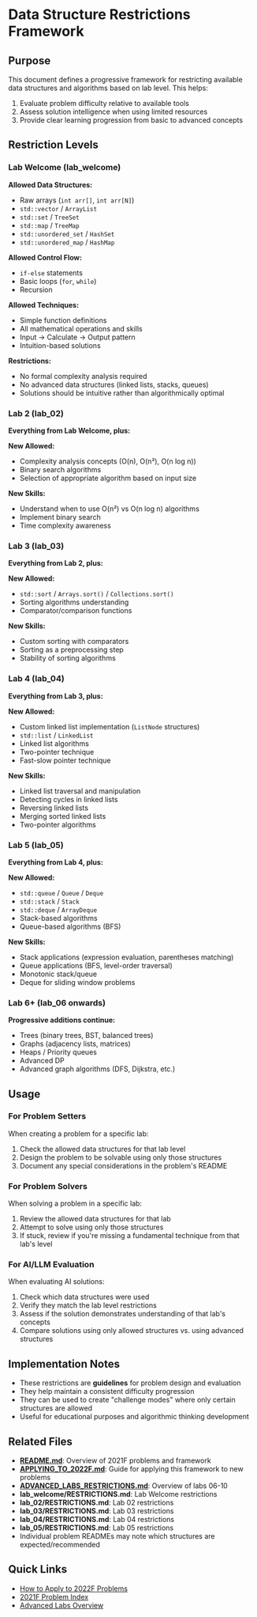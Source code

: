 # Data Structure Restrictions Framework

## Purpose

This document defines a progressive framework for restricting available data structures and algorithms based on lab level. This helps:

1. Evaluate problem difficulty relative to available tools
2. Assess solution intelligence when using limited resources
3. Provide clear learning progression from basic to advanced concepts

## Restriction Levels

### Lab Welcome (lab_welcome)

**Allowed Data Structures:**
- Raw arrays (`int arr[]`, `int arr[N]`)
- `std::vector` / `ArrayList`
- `std::set` / `TreeSet`
- `std::map` / `TreeMap`
- `std::unordered_set` / `HashSet`
- `std::unordered_map` / `HashMap`

**Allowed Control Flow:**
- `if-else` statements
- Basic loops (`for`, `while`)
- Recursion

**Allowed Techniques:**
- Simple function definitions
- All mathematical operations and skills
- Input → Calculate → Output pattern
- Intuition-based solutions

**Restrictions:**
- No formal complexity analysis required
- No advanced data structures (linked lists, stacks, queues)
- Solutions should be intuitive rather than algorithmically optimal

### Lab 2 (lab_02)

**Everything from Lab Welcome, plus:**

**New Allowed:**
- Complexity analysis concepts (O(n), O(n²), O(n log n))
- Binary search algorithms
- Selection of appropriate algorithm based on input size

**New Skills:**
- Understand when to use O(n²) vs O(n log n) algorithms
- Implement binary search
- Time complexity awareness

### Lab 3 (lab_03)

**Everything from Lab 2, plus:**

**New Allowed:**
- `std::sort` / `Arrays.sort()` / `Collections.sort()`
- Sorting algorithms understanding
- Comparator/comparison functions

**New Skills:**
- Custom sorting with comparators
- Sorting as a preprocessing step
- Stability of sorting algorithms

### Lab 4 (lab_04)

**Everything from Lab 3, plus:**

**New Allowed:**
- Custom linked list implementation (`ListNode` structures)
- `std::list` / `LinkedList`
- Linked list algorithms
- Two-pointer technique
- Fast-slow pointer technique

**New Skills:**
- Linked list traversal and manipulation
- Detecting cycles in linked lists
- Reversing linked lists
- Merging sorted linked lists
- Two-pointer algorithms

### Lab 5 (lab_05)

**Everything from Lab 4, plus:**

**New Allowed:**
- `std::queue` / `Queue` / `Deque`
- `std::stack` / `Stack`
- `std::deque` / `ArrayDeque`
- Stack-based algorithms
- Queue-based algorithms (BFS)

**New Skills:**
- Stack applications (expression evaluation, parentheses matching)
- Queue applications (BFS, level-order traversal)
- Monotonic stack/queue
- Deque for sliding window problems

### Lab 6+ (lab_06 onwards)

**Progressive additions continue:**
- Trees (binary trees, BST, balanced trees)
- Graphs (adjacency lists, matrices)
- Heaps / Priority queues
- Advanced DP
- Advanced graph algorithms (DFS, Dijkstra, etc.)

## Usage

### For Problem Setters

When creating a problem for a specific lab:
1. Check the allowed data structures for that lab level
2. Design the problem to be solvable using only those structures
3. Document any special considerations in the problem's README

### For Problem Solvers

When solving a problem in a specific lab:
1. Review the allowed data structures for that lab
2. Attempt to solve using only those structures
3. If stuck, review if you're missing a fundamental technique from that lab's level

### For AI/LLM Evaluation

When evaluating AI solutions:
1. Check which data structures were used
2. Verify they match the lab level restrictions
3. Assess if the solution demonstrates understanding of that lab's concepts
4. Compare solutions using only allowed structures vs. using advanced structures

## Implementation Notes

- These restrictions are **guidelines** for problem design and evaluation
- They help maintain a consistent difficulty progression
- They can be used to create "challenge modes" where only certain structures are allowed
- Useful for educational purposes and algorithmic thinking development

## Related Files

- **[README.md](./README.md)**: Overview of 2021F problems and framework
- **[APPLYING_TO_2022F.md](./APPLYING_TO_2022F.md)**: Guide for applying this framework to new problems
- **[ADVANCED_LABS_RESTRICTIONS.md](./ADVANCED_LABS_RESTRICTIONS.md)**: Overview of labs 06-10
- **lab_welcome/RESTRICTIONS.md**: Lab Welcome restrictions
- **lab_02/RESTRICTIONS.md**: Lab 02 restrictions
- **lab_03/RESTRICTIONS.md**: Lab 03 restrictions
- **lab_04/RESTRICTIONS.md**: Lab 04 restrictions
- **lab_05/RESTRICTIONS.md**: Lab 05 restrictions
- Individual problem READMEs may note which structures are expected/recommended

## Quick Links

- [How to Apply to 2022F Problems](./APPLYING_TO_2022F.md)
- [2021F Problem Index](./README.md#problem-index)
- [Advanced Labs Overview](./ADVANCED_LABS_RESTRICTIONS.md)

